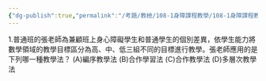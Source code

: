 ```yaml
---
{"dg-publish":true,"permalink":"/考題/教檢/108-1身障課程教學/108-1身障課程教學-第1大題第1題/","tags":["考題","題目","未完"]}
---
```


1.普通班的張老師為兼顧班上身心障礙學生和普通學生的個別差異，依學生能力將數學領域的教學目標區分為高、中、低三組不同的目標進行教學。張老師應用的是下列哪一種教學法？
(A)編序教學法 (B)合作學習法 (C)合作教學法 (D)多層次教學法
